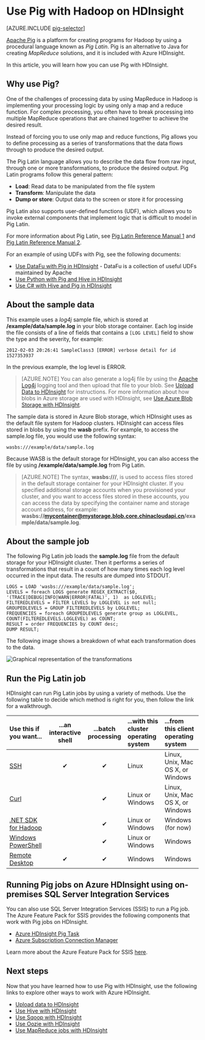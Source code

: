 ﻿<properties
    pageTitle="Use Hadoop Pig in HDInsight | Azure"
    description="Learn how to use Pig with Hadoop on HDInsight."
    services="hdinsight"
    documentationcenter=""
    author="Blackmist"
    manager="jhubbard"
    editor="cgronlun"
    tags="azure-portal" />
<tags
    ms.assetid="acfeb52b-4b81-4a7d-af77-3e9908407404"
    ms.service="hdinsight"
    ms.devlang="na"
    ms.topic="article"
    ms.tgt_pltfrm="na"
    ms.workload="big-data"
    ms.date="09/14/2016"
    wacn.date=""
    ms.author="larryfr" />

# Use Pig with Hadoop on HDInsight
[AZURE.INCLUDE [pig-selector](../../includes/hdinsight-selector-use-pig.md)]

[Apache Pig](http://pig.apache.org/) is a platform for creating programs for Hadoop by using a procedural language known as *Pig Latin*. Pig is an alternative to Java for creating *MapReduce* solutions, and it is included with Azure HDInsight.

In this article, you will learn how you can use Pig with HDInsight.

## <a id="why"></a>Why use Pig?
One of the challenges of processing data by using MapReduce in Hadoop is implementing your processing logic by using only a map and a reduce function. For complex processing, you often have to break processing into multiple MapReduce operations that are chained together to achieve the desired result.

Instead of forcing you to use only map and reduce functions, Pig allows you to define processing as a series of transformations that the data flows through to produce the desired output.

The Pig Latin language allows you to describe the data flow from raw input, through one or more transformations, to produce the desired output. Pig Latin programs follow this general pattern:

* **Load**: Read data to be manipulated from the file system
* **Transform**: Manipulate the data
* **Dump or store**: Output data to the screen or store it for processing

Pig Latin also supports user-defined functions (UDF), which allows you to invoke external components that implement logic that is difficult to model in Pig Latin.

For more information about Pig Latin, see [Pig Latin Reference Manual 1](http://pig.apache.org/docs/r0.7.0/piglatin_ref1.html) and [Pig Latin Reference Manual 2](http://pig.apache.org/docs/r0.7.0/piglatin_ref2.html).

For an example of using UDFs with Pig, see the following documents:

* [Use DataFu with Pig in HDInsight](/documentation/articles/hdinsight-hadoop-use-pig-datafu-udf/) - DataFu is a collection of useful UDFs maintained by Apache
* [Use Python with Pig and Hive in HDInsight](/documentation/articles/hdinsight-python/)
* [Use C# with Hive and Pig in HDInsight](/documentation/articles/hdinsight-hadoop-hive-pig-udf-dotnet-csharp/)

## <a id="data"></a>About the sample data
This example uses a *log4j* sample file, which is stored at **/example/data/sample.log** in your blob storage container. Each log inside the file consists of a line of fields that contains a `[LOG LEVEL]` field to show the type and the severity, for example:

    2012-02-03 20:26:41 SampleClass3 [ERROR] verbose detail for id 1527353937

In the previous example, the log level is ERROR.

> [AZURE.NOTE]
> You can also generate a log4j file by using the [Apache Log4j](http://zh.wikipedia.org/wiki/Log4j) logging tool and then upload that file to your blob. See [Upload Data to HDInsight](/documentation/articles/hdinsight-upload-data/) for instructions. For more information about how blobs in Azure storage are used with HDInsight, see [Use Azure Blob Storage with HDInsight](/documentation/articles/hdinsight-hadoop-use-blob-storage/).
> 
> 

The sample data is stored in Azure Blob storage, which HDInsight uses as the default file system for Hadoop clusters. HDInsight can access files stored in blobs by using the **wasb** prefix. For example, to access the sample.log file, you would use the following syntax:

    wasbs:///example/data/sample.log

Because WASB is the default storage for HDInsight, you can also access the file by using **/example/data/sample.log** from Pig Latin.

> [AZURE.NOTE]
> The syntax, **wasbs:///**, is used to access files stored in the default storage container for your HDInsight cluster. If you specified additional storage accounts when you provisioned your cluster, and you want to access files stored in these accounts, you can access the data by specifying the container name and storage account address, for example: **wasbs://mycontainer@mystorage.blob.core.chinacloudapi.cn/example/data/sample.log**.
> 
> 

## <a id="job"></a>About the sample job
The following Pig Latin job loads the **sample.log** file from the default storage for your HDInsight cluster. Then it performs a series of transformations that result in a count of how many times each log level occurred in the input data. The results are dumped into STDOUT.

    LOGS = LOAD 'wasbs:///example/data/sample.log';
    LEVELS = foreach LOGS generate REGEX_EXTRACT($0, '(TRACE|DEBUG|INFO|WARN|ERROR|FATAL)', 1)  as LOGLEVEL;
    FILTEREDLEVELS = FILTER LEVELS by LOGLEVEL is not null;
    GROUPEDLEVELS = GROUP FILTEREDLEVELS by LOGLEVEL;
    FREQUENCIES = foreach GROUPEDLEVELS generate group as LOGLEVEL, COUNT(FILTEREDLEVELS.LOGLEVEL) as COUNT;
    RESULT = order FREQUENCIES by COUNT desc;
    DUMP RESULT;

The following image shows a breakdown of what each transformation does to the data.

![Graphical representation of the transformations][image-hdi-pig-data-transformation]

## <a id="run"></a>Run the Pig Latin job
HDInsight can run Pig Latin jobs by using a variety of methods. Use the following table to decide which method is right for you, then follow the link for a walkthrough.

| **Use this** if you want... | ...an **interactive** shell | ...**batch** processing | ...with this **cluster operating system** | ...from this **client operating system** |
|:--- |:---:|:---:|:--- |:--- |
| [SSH](/documentation/articles/hdinsight-hadoop-use-pig-ssh/) |✔ |✔ |Linux |Linux, Unix, Mac OS X, or Windows |
| [Curl](/documentation/articles/hdinsight-hadoop-use-pig-curl/) |&nbsp; |✔ |Linux or Windows |Linux, Unix, Mac OS X, or Windows |
| [.NET SDK for Hadoop](/documentation/articles/hdinsight-hadoop-use-pig-dotnet-sdk-v1/) |&nbsp; |✔ |Linux or Windows |Windows (for now) |
| [Windows PowerShell](/documentation/articles/hdinsight-hadoop-use-pig-powershell/) |&nbsp; |✔ |Linux or Windows |Windows |
| [Remote Desktop](/documentation/articles/hdinsight-hadoop-use-pig-remote-desktop/) |✔ |✔ |Windows |Windows |

## Running Pig jobs on Azure HDInsight using on-premises SQL Server Integration Services
You can also use SQL Server Integration Services (SSIS) to run a Pig job. The Azure Feature Pack for SSIS provides the following components that work with Pig jobs on HDInsight.

* [Azure HDInsight Pig Task][pigtask]
* [Azure Subscription Connection Manager][connectionmanager]

Learn more about the Azure Feature Pack for SSIS [here][ssispack].

## <a id="nextsteps"></a>Next steps
Now that you have learned how to use Pig with HDInsight, use the following links to explore other ways to work with Azure HDInsight.

* [Upload data to HDInsight][hdinsight-upload-data]
* [Use Hive with HDInsight][hdinsight-use-hive]
* [Use Sqoop with HDInsight](/documentation/articles/hdinsight-use-sqoop/)
* [Use Oozie with HDInsight](/documentation/articles/hdinsight-use-oozie/)
* [Use MapReduce jobs with HDInsight][hdinsight-use-mapreduce]

[check]: ./media/hdinsight-use-pig/hdi.checkmark.png

[apachepig-home]: http://pig.apache.org/
[putty]: http://www.chiark.greenend.org.uk/~sgtatham/putty/download.html
[curl]: http://curl.haxx.se/
[pigtask]: http://msdn.microsoft.com/zh-cn/library/mt146781(v=sql.120).aspx
[connectionmanager]: http://msdn.microsoft.com/zh-cn/library/mt146773(v=sql.120).aspx
[ssispack]: http://msdn.microsoft.com/zh-cn/library/mt146770(v=sql.120).aspx

[hdinsight-storage]: /documentation/articles/hdinsight-hadoop-use-blob-storage/
[hdinsight-upload-data]: /documentation/articles/hdinsight-upload-data/
[hdinsight-get-started]: /documentation/articles/hdinsight-hadoop-tutorial-get-started-windows-v1/
[hdinsight-admin-powershell]: /documentation/articles/hdinsight-administer-use-powershell/

[hdinsight-use-hive]: /documentation/articles/hdinsight-use-hive/
[hdinsight-use-mapreduce]: /documentation/articles/hdinsight-use-mapreduce/

[hdinsight-provision]: /documentation/articles/hdinsight-provision-clusters-v1/
[hdinsight-submit-jobs]: /documentation/articles/hdinsight-submit-hadoop-jobs-programmatically/#mapreduce-sdk

[Powershell-install-configure]: /documentation/articles/powershell-install-configure/

[powershell-start]: http://technet.microsoft.com/zh-cn/library/hh847889.aspx

[image-hdi-log4j-sample]: ./media/hdinsight-use-pig/HDI.wholesamplefile.png
[image-hdi-pig-data-transformation]: ./media/hdinsight-use-pig/HDI.DataTransformation.gif
[image-hdi-pig-powershell]: ./media/hdinsight-use-pig/hdi.pig.powershell.png
[image-hdi-pig-architecture]: ./media/hdinsight-use-pig/HDI.Pig.Architecture.png
